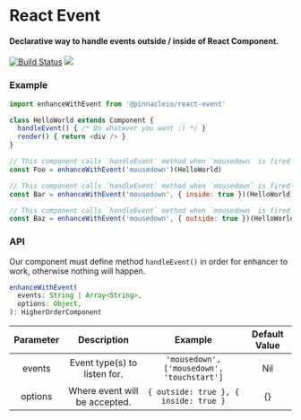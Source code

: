 # React Event

#### Declarative way to handle events outside / inside of React Component.

[![Build Status](https://semaphoreci.com/api/v1/rpunkfu/react-event/branches/master/badge.svg)](https://semaphoreci.com/rpunkfu/react-event)
![](https://img.shields.io/badge/license-MIT-blue.svg)

### Example

```js
import enhanceWithEvent from '@pinnacleio/react-event'

class HelloWorld extends Component {
  handleEvent() { /* Do whatever you want :) */ }
  render() { return <div /> }
}

// This component calls `handleEvent` method when `mousedown` is fired anywhere.
const Foo = enhanceWithEvent('mousedown')(HelloWorld)

// This component calls `handleEvent` method when `mousedown` is fired inside it.
const Bar = enhanceWithEvent('mousedown', { inside: true })(HelloWorld)

// This component calls `handleEvent` method when `mousedown` is fired outside of it.
const Baz = enhanceWithEvent('mousedown', { outside: true })(HelloWorld)
```

### API

Our component must define method `handleEvent()` in order for enhancer to work, otherwise nothing will happen.

```js
enhanceWithEvent(
  events: String | Array<String>, 
  options: Object,
): HigherOrderComponent
```

| Parameter | Description | Example | Default Value |
|:-:|:-:|:-:|:-:|
| events | Event type(s) to listen for. | `'mousedown', ['mousedown', 'touchstart']` | Nil |
| options | Where event will be accepted. | `{ outside: true }, { inside: true }` | {} |

